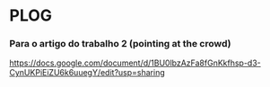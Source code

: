 # PLOG

### Para o artigo do trabalho 2 (pointing at the crowd) 
https://docs.google.com/document/d/1BU0lbzAzFa8fGnKkfhsp-d3-CynUKPiEiZU6k6uuegY/edit?usp=sharing
